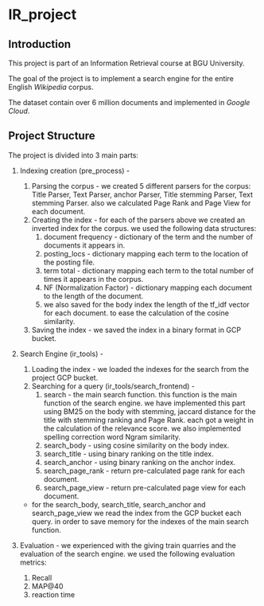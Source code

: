 # IR_project

## Introduction
This project is part of an Information Retrieval course at BGU University. 

The goal of the project is to implement a search engine for the entire English *Wikipedia* corpus.

The dataset contain over 6 million documents and implemented in *Google Cloud*. 

## Project Structure

The project is divided into 3 main parts:

1. Indexing creation (pre_process) - 
    1. Parsing the corpus -
        we created 5 different parsers for the corpus: Title Parser, Text Parser, anchor Parser, Title stemming Parser, Text stemming Parser. also we calculated Page Rank and Page View for each document.
    2. Creating the index - 
        for each of the parsers above we created an inverted index for the corpus. we used the following data structures:
       1. document frequency - dictionary of the term and the number of documents it appears in.
       2. posting_locs - dictionary mapping each term to the location of the posting file.
       3. term total - dictionary mapping each term to the total number of times it appears in the corpus.
       4. NF (Normalization Factor) - dictionary mapping each document to the length of the document.
       5. we also saved for the body index the length of the tf_idf vector for each document. to ease the calculation of the cosine similarity.
   3. Saving the index - 
       we saved the index in a binary format in GCP bucket.

2. Search Engine (ir_tools) -
    1. Loading the index - 
        we loaded the indexes for the search from the project GCP bucket.
    2. Searching for a query (ir_tools/search_frontend) - 
       1. search - the main search function. this function is the main function of the search engine. we have implemented this part using BM25 on the body with stemming, jaccard distance for the title with stemming ranking and Page Rank. each got a weight in the calculation of the relevance score. we also implemented spelling correction word Ngram similarity.
       2. search_body - using cosine similarity on the body index.
       3. search_title - using binary ranking on the title index.
       4. search_anchor - using binary ranking on the anchor index.
       5. search_page_rank - return pre-calculated page rank for each document.
       6. search_page_view - return pre-calculated page view for each document.
      * for the search_body, search_title, search_anchor and search_page_view we read the index from the GCP bucket each query. in order to save memory for the indexes of the main search function.

3. Evaluation - we experienced with the giving train quarries and the evaluation of the search engine. we used the following evaluation metrics:
   1. Recall
   2. MAP@40
   3. reaction time


